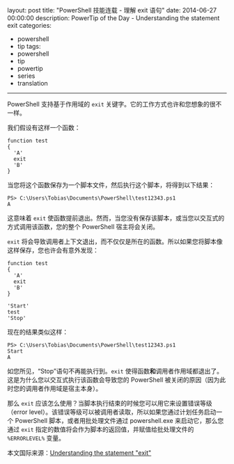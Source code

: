 ﻿layout: post
title: "PowerShell 技能连载 - 理解 exit 语句"
date: 2014-06-27 00:00:00
description: PowerTip of the Day - Understanding the statement exit
categories:
- powershell
- tip
tags:
- powershell
- tip
- powertip
- series
- translation
---
PowerShell 支持基于作用域的 `exit` 关键字。它的工作方式也许和您想象的很不一样。

我们假设有这样一个函数：

    function test 
    {
      'A'
      exit 
      'B'
    }
    
当您将这个函数保存为一个脚本文件，然后执行这个脚本，将得到以下结果：

	PS> C:\Users\Tobias\Documents\PowerShell\test12343.ps1
	A

这意味着 `exit` 使函数提前退出。然而，当您没有保存该脚本，或当您以交互式的方式调用该函数，您的整个 PowerShell 宿主将会关闭。

`exit` 将会导致调用者上下文退出，而不仅仅是所在的函数。所以如果您将脚本像这样保存，您也许会有意外发现：

    function test 
    {
      'A'
      exit 
      'B'
    }
    
    'Start'
    test
    'Stop'
    

现在的结果类似这样：

	PS> C:\Users\Tobias\Documents\PowerShell\test12343.ps1
	Start
	A

如您所见，“Stop”语句不再能执行到。`exit` 使得函数**和**调用者作用域都退出了。这是为什么您以交互式执行该函数会导致您的 PowerShell 被关闭的原因（因为此时您的调用者作用域是宿主本身）。

那么 `exit` 应该怎么使用？当脚本执行结束的时候您可以用它来设置错误等级（error level）。该错误等级可以被调用者读取，所以如果您通过计划任务启动一个 PowerShell 脚本，或者用批处理文件通过 powershell.exe 来启动它，那么您通过 `exit` 指定的数值将会作为脚本的返回值，并赋值给批处理文件的 `%ERRORLEVEL%` 变量。

<!--more-->
本文国际来源：[Understanding the statement "exit"](http://community.idera.com/powershell/powertips/b/tips/posts/understanding-the-statement-quot-exit-quot)
